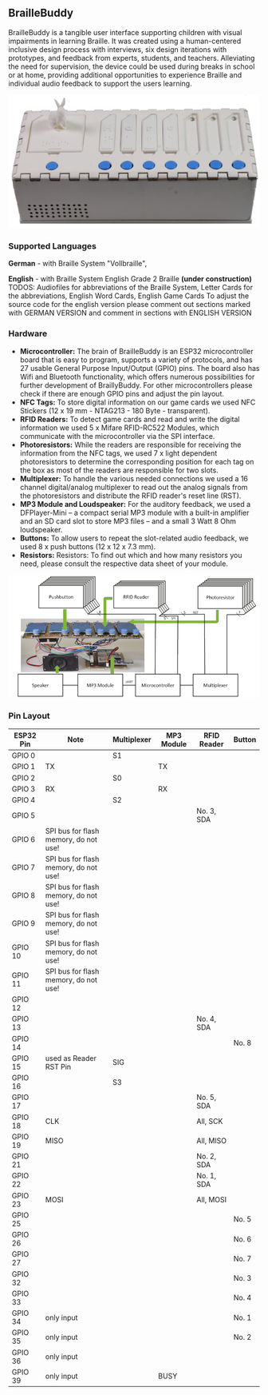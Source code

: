 ## BrailleBuddy

BrailleBuddy is a tangible user interface supporting children with visual impairments in learning Braille. It was created using a human-centered inclusive design process with interviews, six design iterations with prototypes, and feedback from experts, students, and teachers. Alleviating the need for supervision, the device could be used during breaks in school or at home, providing additional opportunities to experience Braille and individual audio feedback to support the users learning.

![BrailleBuddy](https://github.com/FlorianLa/BrailleBuddy/blob/main/Photos/BrailleBuddy.jpg)

### Supported Languages

**German** - with Braille System "Vollbraille", 

**English** - with Braille System English Grade 2 Braille **(under construction)** 
TODOS: Audiofiles for abbreviations of the Braille System, Letter Cards for the abbreviations, English Word Cards, English Game Cards
To adjust the source code for the english version please comment out sections marked with GERMAN VERSION and comment in sections with ENGLISH VERSION

### Hardware

* **Microcontroller:** The brain of BrailleBuddy is an ESP32 microcontroller board that is easy to program, supports a variety of protocols, and has 27 usable General Purpose Input/Output (GPIO) pins. The board also has Wifi and Bluetooth functionality, which offers numerous possibilities for further development of BraillyBuddy. For other microcontrollers please check if there are enough GPIO pins and adjust the pin layout.
* **NFC Tags:** To store digital information on our game cards we used NFC Stickers (12 x 19 mm - NTAG213 - 180 Byte - transparent).
* **RFID Readers:** To detect game cards and read and write the digital information we used 5 x Mifare RFID-RC522 Modules, which communicate with the microcontroller via the SPI interface.
* **Photoresistors:** While the readers are responsible for receiving the information from the NFC tags, we used 7 x light dependent photoresistors to determine the corresponding position for each tag on the box as most of the readers are responsible for two slots. 
* **Multiplexer:** To handle the various needed connections we used a 16 channel digital/analog multiplexer to read out the analog signals from the photoresistors and distribute the RFID reader's reset line (RST).
* **MP3 Module and Loudspeaker:** For the auditory feedback, we used a DFPlayer-Mini – a compact serial MP3 module with a built-in amplifier and an SD card slot to store MP3 files – and a small 3 Watt 8 Ohm
loudspeaker.
* **Buttons:** To allow users to repeat the slot-related audio feedback, we used 8 x push buttons (12 x 12 x 7.3 mm).
* **Resistors:** Resistors: To find out which and how many resistors you need, please consult the respective data sheet of your module.

![Hardware](https://github.com/FlorianLa/BrailleBuddy/blob/main/Photos/BrailleBuddy_Electronics.jpg)


### Pin Layout

| **ESP32 Pin** | **Note**                              | **Multiplexer** | **MP3 Module** | **RFID Reader** | **Button**     |
|---------------|---------------------------------------|-----------------|----------------|-----------------|----------------|
| GPIO 0        |                                       | S1              |                |                 |                |
| GPIO 1        | TX                                    |                 | TX             |                 |                |
| GPIO 2        |                                       | S0              |                |                 |                |
| GPIO 3        | RX                                    |                 | RX             |                 |                |
| GPIO 4        |                                       | S2              |                |                 |                |
| GPIO 5        |                                       |                 |                | No. 3, SDA      |                |
| GPIO 6        | SPI bus for flash memory, do not use! |                 |                |                 |                |
| GPIO 7        | SPI bus for flash memory, do not use! |                 |                |                 |                |
| GPIO 8        | SPI bus for flash memory, do not use! |                 |                |                 |                |
| GPIO 9        | SPI bus for flash memory, do not use! |                 |                |                 |                |
| GPIO 10       | SPI bus for flash memory, do not use! |                 |                |                 |                |
| GPIO 11       | SPI bus for flash memory, do not use! |                 |                |                 |                |
| GPIO 12       |                                       |                 |                |                 |                |
| GPIO 13       |                                       |                 |                | No. 4, SDA      |                |
| GPIO 14       |                                       |                 |                |                 | No. 8          |
| GPIO 15       | used as Reader RST Pin                | SIG             |                |                 |                |
| GPIO 16       |                                       | S3              |                |                 |                |
| GPIO 17       |                                       |                 |                | No. 5, SDA      |                |
| GPIO 18       | CLK                                   |                 |                | All, SCK        |                |
| GPIO 19       | MISO                                  |                 |                | All, MISO       |                |
| GPIO 21       |                                       |                 |                | No. 2, SDA      |                |
| GPIO 22       |                                       |                 |                | No. 1, SDA      |                |
| GPIO 23       | MOSI                                  |                 |                | All, MOSI       |                |
| GPIO 25       |                                       |                 |                |                 | No. 5          |
| GPIO 26       |                                       |                 |                |                 | No. 6          |
| GPIO 27       |                                       |                 |                |                 | No. 7          |
| GPIO 32       |                                       |                 |                |                 | No. 3          |
| GPIO 33       |                                       |                 |                |                 | No. 4          |
| GPIO 34       | only input                            |                 |                |                 | No. 1          |
| GPIO 35       | only input                            |                 |                |                 | No. 2          |
| GPIO 36       | only input                            |                 |                |                 |                |
| GPIO 39       | only input                            |                 | BUSY           |                 |                |